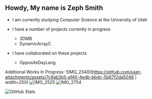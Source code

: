 ## Howdy, My name is Zeph Smith

- I am currently studying Computer Science at the University of Utah

- I have a number of projects currently in progress
  - 3DMB
  - DynamicArrayC

- I have collaborated on these projects
  - OppositeDayLang

Additional Works In Progress:
![IMG_2340](https://github.com/user-attachments/assets/7c9ab3b5-af40-4edb-bbdc-5b67f2da5048 | width=250)
![IMG_2525](https://github.com/user-attachments/assets/31f34871-62e6-49ed-949e-ee30180b6a7c)
![IMG_2754](https://github.com/user-attachments/assets/637a1537-d162-4a00-82bc-dcfa73260911)
 
![GitHub Stats](https://github-readme-stats.vercel.app/api/top-langs/?username=SumMagnus04&theme=cobalt&show_icons=true&hide_border=true&layout=compact)
<!--
**SumMagnus04/SumMagnus04** is a ✨ _special_ ✨ repository because its `README.md` (this file) appears on your GitHub profile.

Here are some ideas to get you started:

- 🔭 I’m currently working on ...
- 🌱 I’m currently learning ...
- 👯 I’m looking to collaborate on ...
- 🤔 I’m looking for help with ...
- 💬 Ask me about ...
- 📫 How to reach me: ...
- 😄 Pronouns: ...
- ⚡ Fun fact: ...
-->
